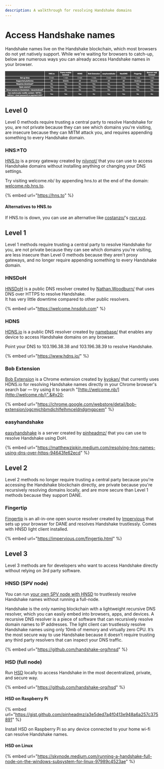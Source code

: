 ```yaml
---
description: A walkthrough for resolving Handshake domains
---
```


# Access Handshake names

Handshake names live on the Handshake blockchain, which most browsers do not yet natively support. While we're waiting for browsers to catch-up, below are numerous ways you can already access Handshake names in your browser.

![](<../.gitbook/assets/HNS Resolvers.png>)

## Level 0

Level 0 methods require trusting a central party to resolve Handshake for you, are not private because they can see which domains you're visiting, are insecure because they can MITM attack you, and requires appending something to every Handshake domain.

### HNS↗TO

[HNS.to](https://hns.to/) is a proxy gateway created by [nijynot/](http://nijynot/) that you can use to access Handshake domains without installing anything or changing your DNS settings.

Try visiting welcome.nb/ by appending hns.to at the end of the domain: [welcome.nb.hns.to](http://welcome.nb.hns.to).

{% embed url="https://hns.to" %}

#### Alternatives to HNS.to

If HNS.to is down, you can use an alternative like [costanzo/](http://costanzo/)'s [rsvr.xyz](https://rsvr.xyz).


## Level 1

Level 1 methods require trusting a central party to resolve Handshake for you, are not private because they can see which domains you're visiting, are less insecure than Level 0 methods because they aren't proxy gateways, and no longer require appending something to every Handshake domain.

### HNSDoH

[HNSDoH](https://welcome.hnsdoh.com) is a public DNS resolver created by [Nathan.Woodburn/](https://nathan.woodburn.au/) that uses DNS over HTTPS to resolve Handshake.  
It has very little downtime compared to other public resolvers.

{% embed url="https://welcome.hnsdoh.com" %}

### HDNS

[HDNS.io](https://hdns.io) is a public DNS resolver created by [namebase/](http://namebase/) that enables any device to access Handshake domains on any browser.

Point your DNS to 103.196.38.38 and 103.196.38.39 to resolve Handshake.

{% embed url="https://www.hdns.io/" %}

### Bob Extension

[Bob Extension](https://chrome.google.com/webstore/detail/bob-extension/ogcmjchbmdichlfelhmceldndgmgpcem) is a Chrome extension created by [kyokan/](http://kyokan/) that currently uses HDNS.io for resolving Handshake names directly in your Chrome browser's search bar — try using it to search "[http://welcome.nb/](http://welcome.nb/)".&#x20;

{% embed url="https://chrome.google.com/webstore/detail/bob-extension/ogcmjchbmdichlfelhmceldndgmgpcem" %}

### easyhandshake

[easyhandshake](https://easyhandshake.com) is a server created by [pinheadmz/](https://pinheadmz/) that you can use to resolve Handshake using DoH.

{% embed url="https://matthewzipkin.medium.com/resolving-hns-names-using-dns-over-https-94643fe62ecd" %}

## Level 2

Level 2 methods no longer require trusting a central party because you're accessing the Handshake blockchain directly, are private because you're recursively resolving domains locally, and are more secure than Level 1 methods because they support DANE.

### Fingertip

[Fingertip](https://impervious.com/fingertip.html) is an all-in-one open source resolver created by [Impervious](https://impervious.com) that sets up your browser for DANE and resolves Handshake trustlessly. Comes with HNSD light client installed.

{% embed url="https://impervious.com/fingertip.html" %}

## Level 3

Level 3 methods are for developers who want to access Handshake directly without relying on 3rd party software.

### HNSD (SPV node)

You can run [your own SPV node with HNSD](https://github.com/handshake-org/hnsd) to trustlessly resolve Handshake names without running a full-node.

Handshake is the only naming blockchain with a lightweight recursive DNS resolver, which you can easily embed into browsers, apps, and devices. A recursive DNS resolver is a piece of software that can recursively resolve domain names to IP addresses. The light client can trustlessly resolve Handshake names using only 10mb of memory and virtually zero CPU. It’s the most secure way to use Handshake because it doesn’t require trusting any third party resolvers that can inspect your DNS traffic.&#x20;

{% embed url="https://github.com/handshake-org/hnsd" %}

### HSD (full node)

Run [HSD](https://github.com/handshake-org/hsd) locally to access Handshake in the most decentralized, private, and secure way.

{% embed url="https://github.com/handshake-org/hsd" %}

#### HSD on Raspberry Pi

{% embed url="https://gist.github.com/pinheadmz/a3e5ded7a4f0413e948a6a257c375891" %}

Install HSD on Raspberry Pi so any device connected to your home wi-fi can resolve Handshake names.

#### HSD on Linux

{% embed url="https://skynode.medium.com/running-a-handshake-full-node-on-the-windows-subsystem-for-linux-97989c4523ae" %}
